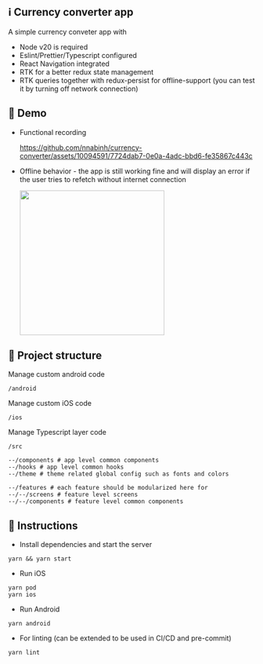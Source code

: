 ## ℹ️ Currency converter app

A simple currency conveter app with

- Node v20 is required
- Eslint/Prettier/Typescript configured
- React Navigation integrated
- RTK for a better redux state management
- RTK queries together with redux-persist for offline-support (you can test it by turning off network connection)

## 💫 Demo

- Functional recording

  https://github.com/nnabinh/currency-converter/assets/10094591/7724dab7-0e0a-4adc-bbd6-fe35867c443c

- Offline behavior - the app is still working fine and will display an error if the user tries to refetch without internet connection

  <img width="295" src="https://github.com/nnabinh/currency-converter/assets/10094591/d4e304eb-5717-463d-9dea-c1ebe2abd29f">

## 🧱 Project structure

Manage custom android code
```
/android
```

Manage custom iOS code
```
/ios
```

Manage Typescript layer code
```
/src

--/components # app level common components
--/hooks # app level common hooks
--/theme # theme related global config such as fonts and colors

--/features # each feature should be modularized here for
--/--/screens # feature level screens
--/--/components # feature level common components
```

## 📲 Instructions

- Install dependencies and start the server

```
yarn && yarn start
```

- Run iOS

```
yarn pod
yarn ios
```

- Run Android

```
yarn android
```

- For linting (can be extended to be used in CI/CD and pre-commit)

```
yarn lint
```

